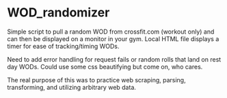 # WOD_randomizer
Simple script to pull a random WOD from crossfit.com (workout only) and can then be displayed on a monitor in your gym. Local HTML file displays a timer for ease of tracking/timing WODs. 



Need to add error handling for request fails or random rolls that land on rest day WODs. Could use some css beautifying but come on, who cares. 

The real purpose of this was to practice web scraping, parsing, transforming, and utilizing arbitrary web data. 
